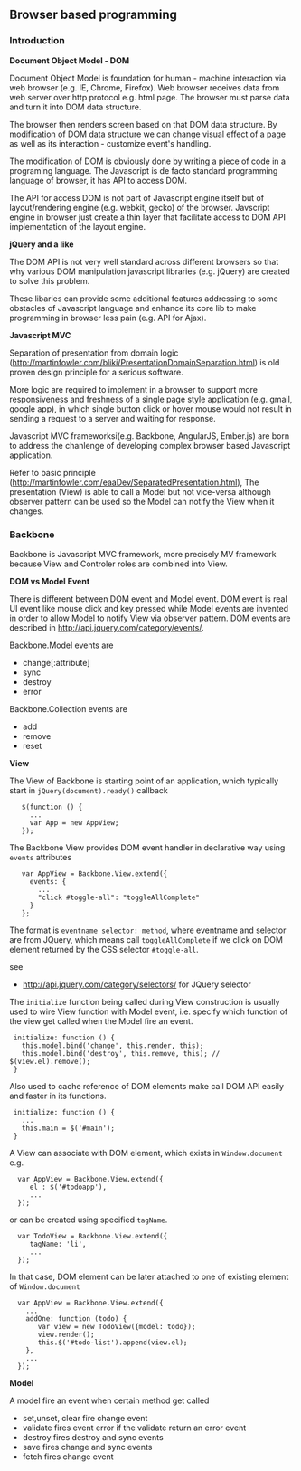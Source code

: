## Browser based programming

### Introduction

**Document Object Model - DOM**

Document Object Model is foundation for human - machine interaction via web browser 
(e.g. IE, Chrome, Firefox).  Web browser receives data from web server over http protocol e.g. html page. 
The browser must parse data and turn it into DOM data structure. 

The browser then renders screen based on that DOM data structure. By modification of DOM data 
structure we can change visual effect of a page as well as its interaction - customize event's handling. 

The modification of DOM is obviously done by writing a piece of code in a programing language.
The Javascript is de facto standard programming language of browser, it has API to access DOM. 

The API for access DOM is not part of Javascript engine itself but of layout/rendering engine 
(e.g. webkit, gecko) of the browser. Javscript engine in browser just create a thin layer that
facilitate access to DOM API implementation of the layout engine. 

**jQuery and a like**

The DOM API is not very well standard across different browsers so that why various DOM manipulation
javascript libraries (e.g. jQuery) are created to solve this problem. 

These libaries can provide some additional features addressing to some obstacles of Javascript language and 
enhance its core lib to make programming in browser less pain (e.g. API for Ajax).

**Javascript MVC**

Separation of presentation from domain logic (http://martinfowler.com/bliki/PresentationDomainSeparation.html)
is old proven design principle for a serious software. 

More logic are required to implement in a browser to support more responsiveness and freshness of a single 
page style application (e.g. gmail, google app), in which single button click or hover mouse  would not result 
in sending a request to a server and waiting for response.

Javascript MVC frameworksi(e.g. Backbone, AngularJS, Ember.js) are born to address the chanlenge of developing 
complex browser based Javascript application.

Refer to basic principle (http://martinfowler.com/eaaDev/SeparatedPresentation.html), The presentation (View) 
is able to call a Model but not vice-versa although observer pattern can be used so the Model can notify the View 
when it changes. 

### Backbone

Backbone is Javascript MVC framework, more precisely MV framework because View and Controler roles are combined 
into View.

**DOM vs Model Event**

There is different between DOM event and Model event. DOM event is real UI event like mouse click and key pressed 
while Model events are invented in order to allow Model to notify View via observer pattern.  DOM events are 
described in http://api.jquery.com/category/events/.

Backbone.Model events are 

* change[:attribute]
* sync
* destroy
* error

Backbone.Collection events are 

* add
* remove
* reset

**View**

The View of Backbone is starting point of an application, which typically start in `jQuery(document).ready()`
callback

       $(function () {
         ...
         var App = new AppView;
       });

The Backbone View provides DOM event handler in declarative way using `events` attributes 

       var AppView = Backbone.View.extend({
         events: {
           ...
           "click #toggle-all": "toggleAllComplete"
         }
       }; 

The format is `eventname selector: method`, where eventname and selector are from JQuery, which means
call `toggleAllComplete` if we click on DOM element returned by the CSS selector `#toggle-all`. 

see

* http://api.jquery.com/category/selectors/ for JQuery selector

The `initialize` function being called during View construction is usually used to wire View function with 
Model event, i.e.  specify which function of the view get called when the Model fire an event.

     initialize: function () {
       this.model.bind('change', this.render, this);
       this.model.bind('destroy', this.remove, this); // $(view.el).remove();
     }

Also used to cache reference of DOM elements make call DOM API easily and faster in its functions.

     initialize: function () {
       ...
       this.main = $('#main');
     }

A View can associate with DOM element, which exists in `Window.document` e.g.

      var AppView = Backbone.View.extend({
         el : $('#todoapp'),
         ...
      });

or can be created using specified `tagName`. 

      var TodoView = Backbone.View.extend({
         tagName: 'li',
         ...
      });

In that case, DOM element can be later attached to one of existing element of `Window.document`

      var AppView = Backbone.View.extend({
        ...
        addOne: function (todo) {
           var view = new TodoView({model: todo});
           view.render();
           this.$('#todo-list').append(view.el);
        }, 
        ...
      });

**Model**

A model fire an event when certain method get called 

* set,unset, clear fire change event
* validate fires event error if the validate return an error event
* destroy fires destroy and sync events
* save fires change and sync events
* fetch fires change event


